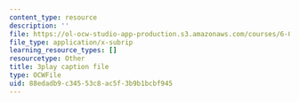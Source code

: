 ```yaml
---
content_type: resource
description: ''
file: https://ol-ocw-studio-app-production.s3.amazonaws.com/courses/6-01sc-introduction-to-electrical-engineering-and-computer-science-i-spring-2011/88edadb9c34553c8ac5f3b9b1bcbf945_O6HHjiNKsco.vtt
file_type: application/x-subrip
learning_resource_types: []
resourcetype: Other
title: 3play caption file
type: OCWFile
uid: 88edadb9-c345-53c8-ac5f-3b9b1bcbf945
---
```

